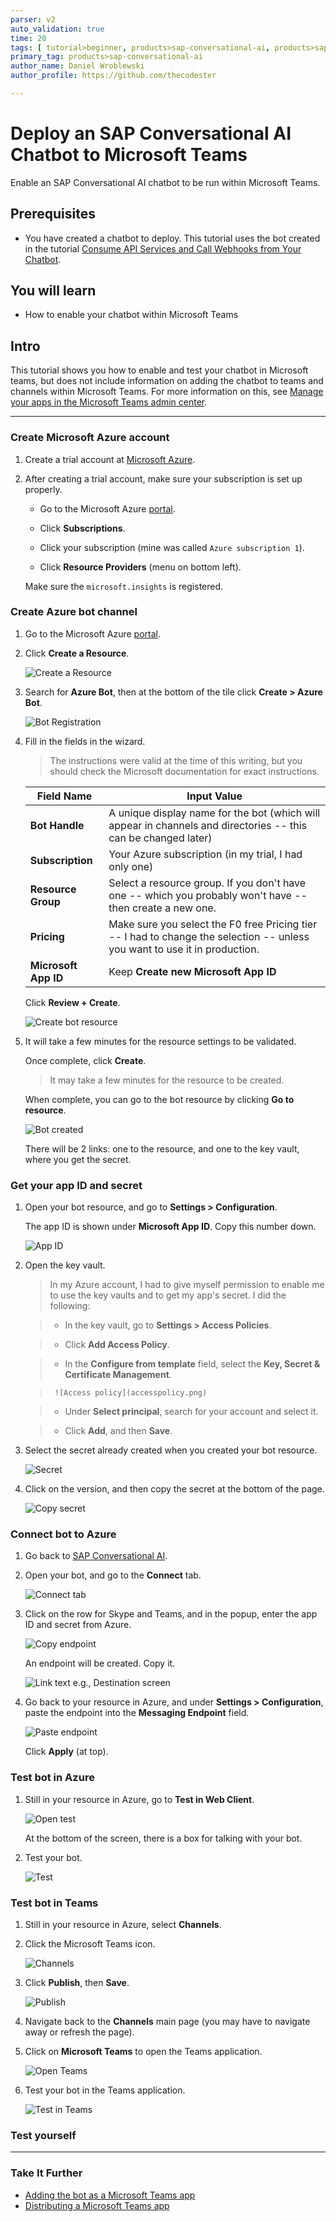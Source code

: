 ```yaml
---
parser: v2
auto_validation: true
time: 20
tags: [ tutorial>beginner, products>sap-conversational-ai, products>sap-business-technology-platform]
primary_tag: products>sap-conversational-ai
author_name: Daniel Wroblewski
author_profile: https://github.com/thecodester

---
```


# Deploy an SAP Conversational AI Chatbot to Microsoft Teams
<!-- description --> Enable an SAP Conversational AI chatbot to be run within Microsoft Teams.

## Prerequisites
 - You have created a chatbot to deploy. This tutorial uses the bot created in the tutorial [Consume API Services and Call Webhooks from Your Chatbot](conversational-ai-webhook-api-call).

## You will learn
  - How to enable your chatbot within Microsoft Teams

## Intro
This tutorial shows you how to enable and test your chatbot in Microsoft teams, but does not include information on adding the chatbot to teams and channels within Microsoft Teams. For more information on this, see [Manage your apps in the Microsoft Teams admin center](https://docs.microsoft.com/en-us/MicrosoftTeams/manage-apps).

---

### Create Microsoft Azure account


1. Create a trial account at [Microsoft Azure](https://azure.microsoft.com/en-in/free/).

2. After creating a trial account, make sure your subscription is set up properly.

    - Go to the Microsoft Azure [portal](https://portal.azure.com/).

    - Click **Subscriptions**.

    - Click your subscription (mine was called `Azure subscription 1`).

    - Click **Resource Providers** (menu on bottom left).

    Make sure the `microsoft.insights` is registered.


### Create Azure bot channel

1. Go to the Microsoft Azure [portal](https://portal.azure.com/).

2. Click **Create a Resource**.

    ![Create a Resource](1-create-resource.png)

3. Search for **Azure Bot**, then at the bottom of the tile click **Create > Azure Bot**.

    ![Bot Registration](1-bot-registration.png)

4. Fill in the fields in the wizard.

    >The instructions were valid at the time of this writing, but you should check the Microsoft documentation for exact instructions.

    | Field Name | Input Value
    |------------|-------------
    | **Bot Handle**	 | A unique display name for the bot (which will appear in channels and directories -- this can be changed later)
    | **Subscription**	| Your Azure subscription	(in my trial, I had only one)
    | **Resource Group**	| Select a resource group. If you don't have one -- which you probably won't have -- then create a new one.
    | **Pricing**	| Make sure you select the F0 free Pricing tier -- I had to change the selection -- unless you want to use it in production.
    | **Microsoft App ID**	| Keep **Create new Microsoft App ID**

    Click **Review + Create**.

    ![Create bot resource](bot-create.png)

5. It will take a few minutes for the resource settings to be validated.

    Once complete, click **Create**.

    >It may take a few minutes for the resource to be created.

    When complete, you can go to the bot resource by clicking **Go to resource**.

    ![Bot created](bot-created-list.png)

    There will be 2 links: one to the resource, and one to the key vault, where you get the secret.



### Get your app ID and secret



1. Open your bot resource, and go to **Settings > Configuration**.

    The app ID is shown under **Microsoft App ID**. Copy this number down.

    ![App ID](app-id.png)

2. Open the key vault.

    >In my Azure account, I had to give myself permission to enable me to use the key vaults and to get my app's secret. I did the following:

    >- In the key vault, go to **Settings > Access Policies**.

    >- Click **Add Access Policy**.

    >- In the **Configure from template** field, select the **Key, Secret & Certificate Management**.

    >      ![Access policy](accesspolicy.png)

    >- Under **Select principal**, search for your account and select it.

    >- Click **Add**, and then **Save**.

3. Select the secret already created when you created your bot resource.

    ![Secret](key-vault-secret.png)

4. Click on the version, and then copy the secret at the bottom of the page.

    ![Copy secret](key-vault-secret2.png)


### Connect bot to Azure


1. Go back to [SAP Conversational AI](https://cai.tools.sap/).

2. Open your bot, and go to the **Connect** tab.

    ![Connect tab](4-connect.png)

3. Click on the row for Skype and Teams, and in the popup, enter the app ID and secret from Azure.

    ![Copy endpoint](4-appID-secret.png)

    An endpoint will be created. Copy it.

    ![Link text e.g., Destination screen](4-endpoint.png)

4. Go back to your resource in Azure, and under **Settings > Configuration**, paste the endpoint into the **Messaging Endpoint** field.

    ![Paste endpoint](4-endpoint-Azure.png)

    Click **Apply** (at top).



### Test bot in Azure


1. Still in your resource in Azure, go to **Test in Web Client**.

    ![Open test](5-test-open.png)

    At the bottom of the screen, there is a box for talking with your bot.

2. Test your bot.

    ![Test](5-test.png)


### Test bot in Teams


1. Still in your resource in Azure, select **Channels**.

2. Click the Microsoft Teams icon.

    ![Channels](6-channels.png)

3. Click **Publish**, then **Save**.

    ![Publish](6-channels-teams.png)

4. Navigate back to the **Channels** main page (you may have to navigate away or refresh the page).

5. Click on **Microsoft Teams** to open the Teams application.

    ![Open Teams](6-teams-test.png)

6. Test your bot in the Teams application.

    ![Test in Teams](6-test-in-teams.png)


### Test yourself







---

### Take It Further

- [Adding the bot as a Microsoft Teams app](https://docs.microsoft.com/en-us/microsoftteams/platform/bots/how-to/create-a-bot-for-teams)
- [Distributing a Microsoft Teams app](https://docs.microsoft.com/en-us/microsoftteams/platform/concepts/deploy-and-publish/overview)
